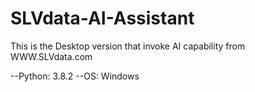 # SLVdata-AI-Assistant
This is the Desktop version that invoke AI capability from WWW.SLVdata.com

--Python: 3.8.2
--OS: Windows
